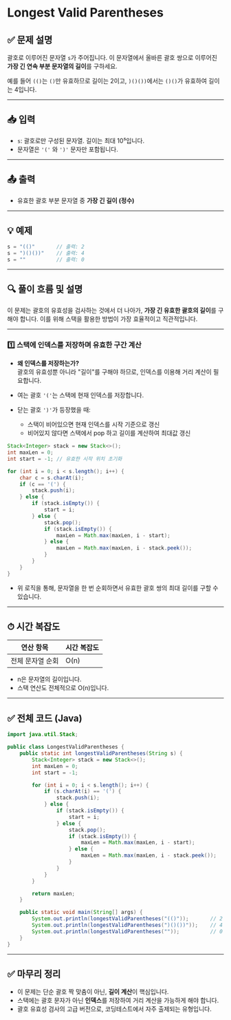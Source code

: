 # Longest Valid Parentheses

## ✅ 문제 설명

괄호로 이루어진 문자열 `s`가 주어집니다. 
이 문자열에서 올바른 괄호 쌍으로 이루어진 **가장 긴 연속 부분 문자열의 길이**를 구하세요.

예를 들어 `(()`는 `()`만 유효하므로 길이는 2이고, `)()())`에서는 `()()`가 유효하여 길이는 4입니다.

---

## 📥 입력

- `s`: 괄호로만 구성된 문자열. 길이는 최대 10⁵입니다.
- 문자열은 `'('` 와 `')'` 문자만 포함됩니다.

---

## 📤 출력

- 유효한 괄호 부분 문자열 중 **가장 긴 길이 (정수)**

---

## 💡 예제

```java
s = "(()"       // 출력: 2
s = ")()())"    // 출력: 4
s = ""          // 출력: 0
```

---

## 🔍 풀이 흐름 및 설명

이 문제는 괄호의 유효성을 검사하는 것에서 더 나아가, **가장 긴 유효한 괄호의 길이**를 구해야 합니다. 
이를 위해 스택을 활용한 방법이 가장 효율적이고 직관적입니다.

---

### 1️⃣ 스택에 인덱스를 저장하며 유효한 구간 계산

- **왜 인덱스를 저장하는가?**  
  괄호의 유효성뿐 아니라 "길이"를 구해야 하므로, 인덱스를 이용해 거리 계산이 필요합니다.

- 여는 괄호 `'('`는 스택에 현재 인덱스를 저장합니다.
- 닫는 괄호 `')'`가 등장했을 때:
  - 스택이 비어있으면 현재 인덱스를 시작 기준으로 갱신
  - 비어있지 않다면 스택에서 pop 하고 길이를 계산하여 최대값 갱신

```java
Stack<Integer> stack = new Stack<>();
int maxLen = 0;
int start = -1; // 유효한 시작 위치 초기화

for (int i = 0; i < s.length(); i++) {
    char c = s.charAt(i);
    if (c == '(') {
        stack.push(i);
    } else {
        if (stack.isEmpty()) {
            start = i;
        } else {
            stack.pop();
            if (stack.isEmpty()) {
                maxLen = Math.max(maxLen, i - start);
            } else {
                maxLen = Math.max(maxLen, i - stack.peek());
            }
        }
    }
}
```

- 위 로직을 통해, 문자열을 한 번 순회하면서 유효한 괄호 쌍의 최대 길이를 구할 수 있습니다.

---

## ⏱ 시간 복잡도

| 연산 항목     | 시간 복잡도 |
|----------------|--------------|
| 전체 문자열 순회 | O(n)         |

- n은 문자열의 길이입니다. 
- 스택 연산도 전체적으로 O(n)입니다.

---

## ✅ 전체 코드 (Java)

```java
import java.util.Stack;

public class LongestValidParentheses {
    public static int longestValidParentheses(String s) {
        Stack<Integer> stack = new Stack<>();
        int maxLen = 0;
        int start = -1;

        for (int i = 0; i < s.length(); i++) {
            if (s.charAt(i) == '(') {
                stack.push(i);
            } else {
                if (stack.isEmpty()) {
                    start = i;
                } else {
                    stack.pop();
                    if (stack.isEmpty()) {
                        maxLen = Math.max(maxLen, i - start);
                    } else {
                        maxLen = Math.max(maxLen, i - stack.peek());
                    }
                }
            }
        }

        return maxLen;
    }

    public static void main(String[] args) {
        System.out.println(longestValidParentheses("(()"));       // 2
        System.out.println(longestValidParentheses(")()())"));    // 4
        System.out.println(longestValidParentheses(""));          // 0
    }
}
```
---

## ✅ 마무리 정리

- 이 문제는 단순 괄호 짝 맞춤이 아닌, **길이 계산**이 핵심입니다.
- 스택에는 괄호 문자가 아닌 **인덱스**를 저장하여 거리 계산을 가능하게 해야 합니다.
- 괄호 유효성 검사의 고급 버전으로, 코딩테스트에서 자주 출제되는 유형입니다.

